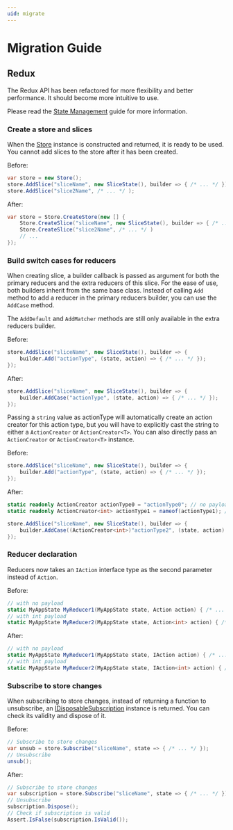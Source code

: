 ```yaml
---
uid: migrate
---
```


# Migration Guide

## Redux

The Redux API has been refactored for more flexibility and better performance.
It should become more intuitive to use.

Please read the [State Management](xref:state-management) guide for more information.

### Create a store and slices

When the [Store](xref:Unity.AppUI.Redux.Store) instance is constructed and returned, it is ready to be used.
You cannot add slices to the store after it has been created.

Before:
```csharp
var store = new Store();
store.AddSlice("sliceName", new SliceState(), builder => { /* ... */ });
store.AddSlice("slice2Name", /* ... */ );
```

After:
```csharp
var store = Store.CreateStore(new [] {
    Store.CreateSlice("sliceName", new SliceState(), builder => { /* ... */ }),
    Store.CreateSlice("slice2Name", /* ... */ )
    // ...
});
```

### Build switch cases for reducers

When creating slice, a builder callback is passed as argument for both the
primary reducers and the extra reducers of this slice.
For the ease of use, both builders inherit from the same base class. Instead of calling `Add`
method to add a reducer in the primary reducers builder, you can use the `AddCase` method.

The `AddDefault` and `AddMatcher` methods are still only available in the extra reducers builder.

Before:
```csharp
store.AddSlice("sliceName", new SliceState(), builder => {
    builder.Add("actionType", (state, action) => { /* ... */ });
});
```

After:
```csharp
store.AddSlice("sliceName", new SliceState(), builder => {
    builder.AddCase("actionType", (state, action) => { /* ... */ });
});
```

Passing a `string` value as actionType will automatically create an action creator for this action type, but
you will have to explicitly cast the string to either a `ActionCreator` or `ActionCreator<T>`.
You can also directly pass an `ActionCreator` or `ActionCreator<T>` instance.

Before:
```csharp
store.AddSlice("sliceName", new SliceState(), builder => {
    builder.Add("actionType", (state, action) => { /* ... */ });
});
```

After:
```csharp
static readonly ActionCreator actionType0 = "actionType0"; // no payload
static readonly ActionCreator<int> actionType1 = nameof(actionType1); // with int payload

store.AddSlice("sliceName", new SliceState(), builder => {
    builder.AddCase((ActionCreator<int>)"actionType2", (state, action) => { /* ... */ }); // cast to ActionCreator<int>
});
```

### Reducer declaration

Reducers now takes an `IAction` interface type as the second parameter instead of `Action`.

Before:
```csharp
// with no payload
static MyAppState MyReducer1(MyAppState state, Action action) { /* ... */ }
// with int payload
static MyAppState MyReducer2(MyAppState state, Action<int> action) { /* ... */ }
```

After:
```csharp
// with no payload
static MyAppState MyReducer1(MyAppState state, IAction action) { /* ... */ }
// with int payload
static MyAppState MyReducer2(MyAppState state, IAction<int> action) { /* ... */ }
```

### Subscribe to store changes

When subscribing to store changes, instead of returning a function to unsubscribe,
an [IDisposableSubscription](xref:Unity.AppUI.Redux.IDisposableSubscription) instance is returned.
You can check its validity and dispose of it.

Before:
```csharp
// Subscribe to store changes
var unsub = store.Subscribe("sliceName", state => { /* ... */ });
// Unsubscribe
unsub();
```

After:
```csharp
// Subscribe to store changes
var subscription = store.Subscribe("sliceName", state => { /* ... */ });
// Unsubscribe
subscription.Dispose();
// Check if subscription is valid
Assert.IsFalse(subscription.IsValid());
```
